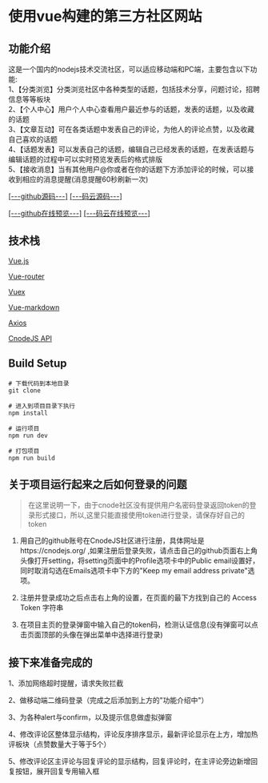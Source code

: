 
# 使用vue构建的第三方社区网站

## 功能介绍
这是一个国内的nodejs技术交流社区，可以适应移动端和PC端，主要包含以下功能:  
1、【分类浏览】分类浏览社区中各种类型的话题，包括技术分享，问题讨论，招聘信息等等板块  
2、【个人中心】用户个人中心查看用户最近参与的话题，发表的话题，以及收藏的话题  
3、【文章互动】可在各类话题中发表自己的评论，为他人的评论点赞，以及收藏自己喜欢的话题  
4、【话题发表】可以发表自己的话题，编辑自己已经发表的话题，在发表话题与编辑话题的过程中可以实时预览发表后的格式排版  
5、【接收消息】当有其他用户@你或者在你的话题下方添加评论的时候，可以接收到相应的消息提醒(消息提醒60秒刷新一次)  

[[---github源码---]](https://github.com/Reviving-Pain/reviving-pain.github.io) [[---码云源码---]](https://gitee.com/Reviving-Pain/CnodeJS-community)

[[---github在线预览---]](https://reviving-pain.github.io/dist/#/cnodeCommunity/cnodejsTopics) [[---码云在线预览---]](https://reviving-pain.gitee.io/cnodejs-community/#/cnodeCommunity/cnodejsTopics)

## 技术栈

[Vue.js](https://cn.vuejs.org/)  

[Vue-router](https://router.vuejs.org/zh/)  

[Vuex](https://vuex.vuejs.org/zh/)  

[Vue-markdown](https://www.npmjs.com/package/vue-markdown)  

[Axios](https://www.jianshu.com/p/7a9fbcbb1114)  

[CnodeJS API](https://cnodejs.org/api)  


## Build Setup

```
# 下载代码到本地目录
git clone

# 进入到项目目录下执行
npm install

# 运行项目
npm run dev

# 打包项目
npm run build
```

## 关于项目运行起来之后如何登录的问题
> 在这里说明一下，由于cnode社区没有提供用户名密码登录返回token的登录形式接口，所以,这里只能直接使用token进行登录，请保存好自己的token

1. 用自己的github账号在CnodeJS社区进行注册，具体网址是https://cnodejs.org/ ,如果注册后登录失败，请点击自己的github页面右上角头像打开setting，将setting页面中的Profile选项卡中的Public email设置好，同时取消勾选在Emails选项卡中下方的"Keep my email address private"选项。

2. 注册并登录成功之后点击右上角的设置，在页面的最下方找到自己的 Access Token 字符串

3. 在项目主页的登录弹窗中输入自己的token码，检测认证信息(没有弹窗可以点击页面顶部的头像在弹出菜单中选择进行登录)


## 接下来准备完成的

1、添加网络超时提醒，请求失败拦截

2、做移动端二维码登录（完成之后添加到上方的"功能介绍中"）

3、为各种alert与confirm，以及提示信息做虚拟弹窗

4、修改评论区整体显示结构，评论反序排序显示，最新评论显示在上方，增加热评板块（点赞数量大于等于5个）

5、修改评论区主评论与回复评论的显示结构，回复评论时，在主评论旁边新增回复按钮，展开回复专用输入框
